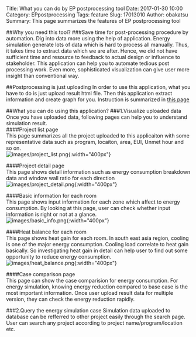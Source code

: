 Title: What you can do by EP postprocessing tool
Date: 2017-01-30 10:00
Category: EPpostprocessing
Tags: feature
Slug: 17013010
Author: obakatsu
Summary: This page summarizes the features of EP postprocessing tool

##Why you need this tool?
###Save time for post-processing procedure by automation. Dig into data more using the help of application.
Energy simulation generate lots of data which is hard to process all manually. Thus, it takes time to extract data which we are after. Hence, we did not have sufficient time and resource to feedback to actual design or influence to stakeholder. This application can help you to automate tedious post processing work. Even more, sophisticated visualization can give user more insight than conventional way.

##Postprocessing is just uploading
In order to use this application, what you have to do is just upload result html file. Then this application extract information and create graph for you. Instruction is summarized in [this page]({filename}/first-post.md)

##What you can do using this application?
###1.Visualize uploaded data
Once you have uploaded data, following pages can help you to understand simulation result.  
####Project list page  
 This page summarizes all the project uploaded to this applicaiton with some representative data such as program, locaiton, area, EUI, Unmet hour and so on.  
![images/project_list.png]({filename}/images/project_list.png){:width="400px"}  

####Project detail page  
 This page shows detail information such as energy consumption breakdown data and window wall ratio for each direction  
![images/project_detail.png]({filename}/images/project_detail.png){:width="400px"}  

####Basic information for each room  
 This page shows input information for each zone which affect to energy consumption. By looking at this page, user can check whether input information is right or not at a glance.  
![images/basic_info.png]({filename}/images/basic_info.png){:width="400px"} 

####Heat balance for each room  
 This page shows heat gain for each room. In south east asia region, cooling is one of the major energy consumption. Cooling load correlate to heat gain basically. So investigating heat gain in detail can help user to find out some opportunity to reduce energy consumption.  
![images/heat_balance.png]({filename}/images/heat_balance.png){:width="400px"}  
  
####Case comparison page  
 This page can show the case comparision for energy consumption. For energy simulation, knowing energy reduction compared to base case is the most important information. Once user upload result data for multiple version, they can check the energy reduction rapidly.  

###2.Query the energy simulation case
 Simulation data uploaded to database can be refferred to other project easily through the search page. User can search any project according to project name/program/location etc.   

